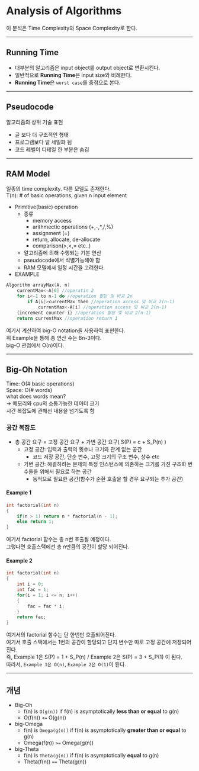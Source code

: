 # Analysis of Algorithms
이 분석은 Time Complexity와 Space Complexity로 한다.
***
## Running Time
* 대부분의 알고리즘은 input object를 output object로 변환시킨다.
* 일반적으로 **Running Time**은 input size와 비례한다.
* **Running Time**은 `worst case`를 중점으로 본다.
***
## Pseudocode
알고리즘의 상위 기술 표현    
* 글 보다 더 구조적인 형태
* 프로그램보다 덜 세밀화 됨
* 코드 레벨이 디테일 한 부분은 숨김
***
## RAM Model
일종의 time complexity. 다른 모델도 존재한다.    
 T(n): # of basic operations, given n input element    
 * Primitive(basic) operation
    * 종류
        * memory access
        * arithmectic operations (+,-,*,/,%)
        * assignment (=)
        * return, allocate, de-allocate
        * comparison(>,<,= etc..)
    * 알고리즘에 의해 수행되는 기본 연산
    * pseudocode에서 식별가능해야 함
    * RAM 모델에서 일정 시간을 고려한다.
* EXAMPLE
```c++
Algorithm arrayMax(A, n)
    currentMax<-A[0] //operatin 2
    for i<-1 to n-1 do //operation 할당 및 비교 2n
        if A[i]>currentMax then //operation access 및 비교 2(n-1)
            currentMax<-A[i] //operation access 및 비교 2(n-1)
    {increment counter i} //operation 할당 및 비교 2(n-1)
    return currentMax //operation return 1
```
여기서 계산하여 big-O notation을 사용하여 표현한다.    
위 Example을 통해 총 연산 수는 8n-3이다.    
big-O 관점에서 O(n)이다.
***
## Big-Oh Notation
Time: O(# basic operations)    
Space: O(# words)    
what does words mean?    
-> 메모리와 cpu의 소통가능한 데이터 크기    
시간 복잡도에 관해선 내용을 넘기도록 함    <br>

### 공간 복잡도
* 총 공간 요구 = 고정 공간 요구 + 가변 공간 요구( S(P) = c + S_P(n) )    
    * 고정 공간: 입력과 출력의 횟수나 크기와 관계 없는 공간
        * 코드 저장 공간, 단순 변수, 고정 크기의 구조 변수, 상수 etc
    * 가변 공간: 해결하려는 문제의 특정 인스턴스에 의존하는 크기를 가진 구조화 변수들을 위해서 필요로 하는 공간
        * 동적으로 필요한 공간(함수가 순환 호출을 할 경우 요구되는 추가 공간)
#### Example 1
```c++
int factorial(int n)
{
    if(n > 1) return n * factorial(n - 1);
    else return 1;
}
```
여기서 factorial 함수는 총 n번 호출될 예정이다.    
그렇다면 호출스택에선 총 n만큼의 공간이 할당 되어진다.
#### Example 2
```c++
int factorial(int n)
{
    int i = 0;
    int fac = 1;
    for(i = 1; i <= n; i++)
    {
        fac = fac * i;
    }
    return fac;
}
```
여기서의 factorial 함수는 단 한번만 호출되어진다.    
여기서 호출 스택에서는 1번의 공간이 할당되고 단지 변수만 따로 고정 공간에 저장되어진다.    
즉, Example 1은 S(P) = 1 + S_P(n) / Example 2은 S(P) = 3 + S_P(1) 이 된다.    
따라서, `Example 1은 O(n)`, `Example 2은 O(1)`이 된다. 
***
## 개념   
* Big-Oh    
    * f(n) is `O(g(n))` if f(n) is asymptotically **less than or equal** to g(n)    
    * O(f(n)) `<=` O(g(n))
* big-Omega    
    * f(n) is `Omega(g(n))` if f(n) is asymptotically **greater than or equal** to g(n)    
    * Omega(f(n)) `>=` Omega(g(n))
* big-Theta   
    * f(n) is `Theta(g(n))` if f(n) is asymptotically **equal** to g(n)
    * Theta(f(n)) `==` Theta(g(n))
